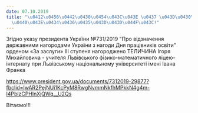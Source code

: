 ```yaml
---
date: 07.10.2019
title: "\u0412\u0456\u0442\u0430\u0454\u043C\u043E \u0437 \u043D\u0430\u0433\u043E\
  \u0440\u043E\u0434\u0436\u0435\u043D\u043D\u044F\u043C!"
---
```

Згідно указу президента України №731/2019 "Про відзначення державними нагородами України з нагоди Дня працівників освіти"
орденом «За заслуги» ІІІ ступеня нагороджено
ТЕЛИЧИНА Ігоря Михайловича - учителя Львівського фізико-математичного ліцею-інтернату при Львівському національному університеті імені Івана Франка

<https://www.president.gov.ua/documents/7312019-29877?fbclid=IwAR2PejNUi1KcPyM8RwgNvmmNkfhMPkkN4g4m-I4PblzCPHlnXjQWq__U2Qs>

Вітаємо!!!